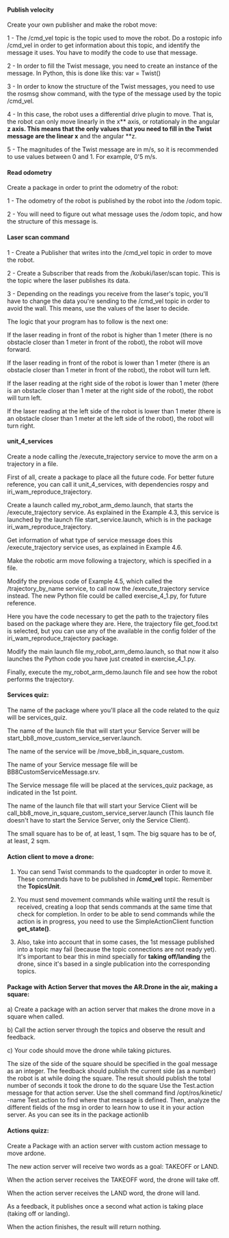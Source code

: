 #### Publish velocity

Create your own publisher and make the robot move:

1 - The /cmd_vel topic is the topic used to move the robot. Do a rostopic info /cmd_vel in order to get information about this topic, and identify the message it uses. You have to modify the code to use that message.

2 - In order to fill the Twist message, you need to create an instance of the message. In Python, this is done like this: var = Twist()

3 - In order to know the structure of the Twist messages, you need to use the rosmsg show command, with the type of the message used by the topic /cmd_vel.

4 - In this case, the robot uses a differential drive plugin to move. That is, the robot can only move linearly in the x** axis, or rotationaly in the angular **z axis. This means that the only values that you need to fill in the Twist message are the linear x** and the angular **z.

5 - The magnitudes of the Twist message are in m/s, so it is recommended to use values between 0 and 1. For example, 0'5 m/s.

#### Read odometry

Create a package in order to print the odometry of the robot:

1 - The odometry of the robot is published by the robot into the /odom topic.

2 - You will need to figure out what message uses the /odom topic, and how the structure of this message is.

#### Laser scan command

1 - Create a Publisher that writes into the /cmd_vel topic in order to move the robot.

2 - Create a Subscriber that reads from the /kobuki/laser/scan topic. This is the topic where the laser publishes its data.

3 - Depending on the readings you receive from the laser's topic, you'll have to change the data you're sending to the /cmd_vel topic in order to avoid the wall. This means, use the values of the laser to decide.

The logic that your program has to follow is the next one:

If the laser reading in front of the robot is higher than 1 meter (there is no obstacle closer than 1 meter in front of the robot), the robot will move forward.

If the laser reading in front of the robot is lower than 1 meter (there is an obstacle closer than 1 meter in front of the robot), the robot will turn left.

If the laser reading at the right side of the robot is lower than 1 meter (there is an obstacle closer than 1 meter at the right side of the robot), the robot will turn left.

If the laser reading at the left side of the robot is lower than 1 meter (there is an obstacle closer than 1 meter at the left side of the robot), the robot will turn right.

#### unit_4_services

Create a node calling the /execute_trajectory service to move the arm on a trajectory in a file.

First of all, create a package to place all the future code. For better future reference, you can call it unit_4_services, with dependencies rospy and iri_wam_reproduce_trajectory.

Create a launch called my_robot_arm_demo.launch, that starts the /execute_trajectory service. As explained in the Example 4.3, this service is launched by the launch file start_service.launch, which is in the package iri_wam_reproduce_trajectory.

Get information of what type of service message does this /execute_trajectory service uses, as explained in Example 4.6.

Make the robotic arm move following a trajectory, which is specified in a file.

Modify the previous code of Example 4.5, which called the /trajectory_by_name service, to call now the /execute_trajectory service instead. The new Python file could be called exercise_4_1.py, for future reference.

Here you have the code necessary to get the path to the trajectory files based on the package where they are. Here, the trajectory file get_food.txt is selected, but you can use any of the available in the config folder of the iri_wam_reproduce_trajectory package.

Modify the main launch file my_robot_arm_demo.launch, so that now it also launches the Python code you have just created in exercise_4_1.py.

Finally, execute the my_robot_arm_demo.launch file and see how the robot performs the trajectory.

#### Services quiz:

The name of the package where you'll place all the code related to the quiz will be services_quiz.

The name of the launch file that will start your Service Server will be start_bb8_move_custom_service_server.launch.

The name of the service will be /move_bb8_in_square_custom.

The name of your Service message file will be BB8CustomServiceMessage.srv.

The Service message file will be placed at the services_quiz package, as indicated in the 1st point.

The name of the launch file that will start your Service Client will be call_bb8_move_in_square_custom_service_server.launch (This launch file doesn't have to start the Service Server, only the Service Client).

The small square has to be of, at least, 1 sqm. The big square has to be of, at least, 2 sqm.

#### Action client to move a drone:

1) You can send Twist commands to the quadcopter in order to move it. These commands have to be published in **/cmd_vel** topic. Remember the **TopicsUnit**.

2) You must send movement commands while waiting until the result is received, creating a loop that sends commands at the same time that check for completion. In order to be able to send commands while the action is in progress, you need to use the SimpleActionClient function **get_state()**.

3) Also, take into account that in some cases, the 1st message published into a topic may fail (because the topic connections are not ready yet). It's important to bear this in mind specially for **taking off/landing** the drone, since it's based in a single publication into the corresponding topics.

####  Package with Action Server that moves the AR.Drone in the air, making a square:

a) Create a package with an action server that makes the drone move in a square when called.

b) Call the action server through the topics and observe the result and feedback.

c) Your code should move the drone while taking pictures.

The size of the side of the square should be specified in the goal message as an integer.
The feedback should publish the current side (as a number) the robot is at while doing the square.
The result should publish the total number of seconds it took the drone to do the square
Use the Test.action message for that action server. Use the shell command find /opt/ros/kinetic/ -name Test.action to find where that message is defined. Then, analyze the different fields of the msg in order to learn how to use it in your action server. As you can see its in the package actionlib

#### Actions quizz:

Create a Package with an action server with custom action message to move ardone.

The new action server will receive two words as a goal: TAKEOFF or LAND.

When the action server receives the TAKEOFF word, the drone will take off.

When the action server receives the LAND word, the drone will land.

As a feedback, it publishes once a second what action is taking place (taking off or landing).

When the action finishes, the result will return nothing.
